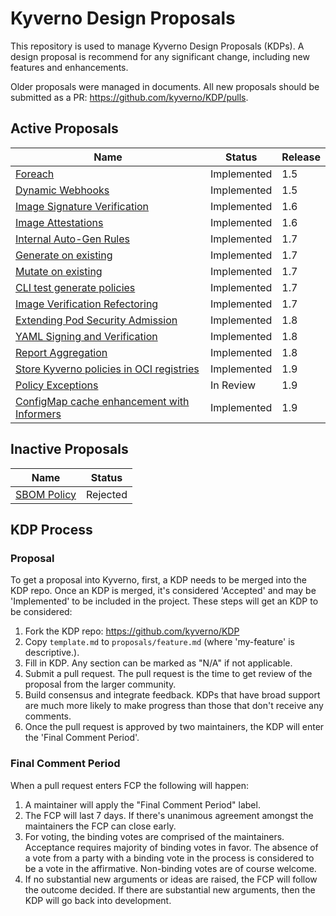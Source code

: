 # Kyverno Design Proposals

This repository is used to manage Kyverno Design Proposals (KDPs). A design proposal is recommend for any significant change, including new features and enhancements.

Older proposals were managed in documents. All new proposals should be submitted as a PR: https://github.com/kyverno/KDP/pulls.

## Active Proposals

| Name              | Status    | Release |
|------------------ | --------- | ------- |
| [Foreach](https://docs.google.com/document/d/1oZpbhjp6fJMO8KOdtNcaGWTt3DJMioHapQeVRxf8vms/edit) | Implemented | 1.5 |
| [Dynamic Webhooks](https://docs.google.com/document/d/1Y7_7ow4DgCLyCFQcFVz1vHclghazAKZyolIfprtNURc/edit) | Implemented | 1.5 |
| [Image Signature Verification](https://docs.google.com/document/d/1d2Qm47wjjoyGDT8v3_ijB1Q4mGYV5cncAQoQniiR414/edit#heading=h.s8qsd3dl8lqi) | Implemented | 1.6 |
| [Image Attestations ](https://docs.google.com/document/d/1d2Qm47wjjoyGDT8v3_ijB1Q4mGYV5cncAQoQniiR414/edit#heading=h.s8qsd3dl8lqi) | Implemented | 1.6 |
| [Internal Auto-Gen Rules](https://docs.google.com/document/d/1kEST03WoGC2mUIz-rGbZkhQxU2F6n_CbwAkzIlhRdns/edit#heading=h.k9m35w1krgjl) | Implemented | 1.7 |
| [Generate on existing](https://docs.google.com/document/d/1KHf19cV5o8fWWC78OBl3H1-OETRuzHciEEBTfRFfMUU/edit) | Implemented | 1.7 |
| [Mutate on existing](https://github.com/kyverno/KDP/pull/4) | Implemented| 1.7 |
| [CLI test generate policies ](https://github.com/kyverno/KDP/pull/6) | Implemented  | 1.7 |
| [Image Verification Refectoring](https://github.com/kyverno/KDP/blob/main/proposals/image_verify_enhancements.md) | Implemented | 1.7 |
| [Extending Pod Security Admission](/proposals/extend_pod_security_admission.md) | Implemented | 1.8 |
| [YAML Signing and Verification](/proposals/yaml_signing_and_verification.md) | Implemented | 1.8 |
| [Report Aggregation](https://github.com/kyverno/KDP/pull/32) | Implemented | 1.8 |
| [Store Kyverno policies in OCI registries](https://docs.google.com/document/d/15cqD4HPecI5Uv2u1Yfg0JCgWDVi2HLwGZPvTX_48W2E/edit?usp=sharing) | Implemented | 1.9 |
| [Policy Exceptions](https://github.com/kyverno/KDP/pull/33) | In Review | 1.9 |
| [ConfigMap cache enhancement with Informers](/proposals/cache_enhancements.md) | Implemented | 1.9 |

## Inactive Proposals

| Name              | Status    |
|------------------ | --------- |
| [SBOM Policy](https://docs.google.com/document/d/1AoaSfJwo6XyAuFZCK4wc4bjiPajdCIEJ9lctS1a8A5Y/edit) | Rejected |

## KDP Process

### Proposal

To get a proposal into Kyverno, first, a KDP needs to be merged into the KDP repo. Once an KDP is merged, it's considered 'Accepted' and may be 'Implemented' to be included in the project. These steps will get an KDP to be considered:

1. Fork the KDP repo: <https://github.com/kyverno/KDP>
2. Copy `template.md` to `proposals/feature.md` (where 'my-feature' is descriptive.).
3. Fill in KDP. Any section can be marked as "N/A" if not applicable.
4. Submit a pull request. The pull request is the time to get review of the proposal from the larger community.
5. Build consensus and integrate feedback. KDPs that have broad support are much more likely to make progress than those that don't receive any comments.
6. Once the pull request is approved by two maintainers, the KDP will enter the 'Final Comment Period'.

### Final Comment Period

When a pull request enters FCP the following will happen:

1. A maintainer will apply the "Final Comment Period" label.
2. The FCP will last 7 days. If there's unanimous agreement amongst the maintainers the FCP can close early.
3. For voting, the binding votes are comprised of the maintainers. Acceptance requires majority of binding votes in favor. The absence of a vote from a party with a binding vote in the process is considered to be a vote in the affirmative. Non-binding votes are of course welcome.
4. If no substantial new arguments or ideas are raised, the FCP will follow the outcome decided. If there are substantial new arguments, then the KDP will go back into development.
